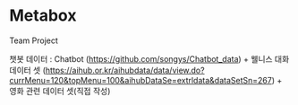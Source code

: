 # Metabox
Team Project

챗봇 데이터 : Chatbot (https://github.com/songys/Chatbot_data) + 웰니스 대화 데이터 셋 (https://aihub.or.kr/aihubdata/data/view.do?currMenu=120&topMenu=100&aihubDataSe=extrldata&dataSetSn=267) + 영화 관련 데이터 셋(직접 작성)
